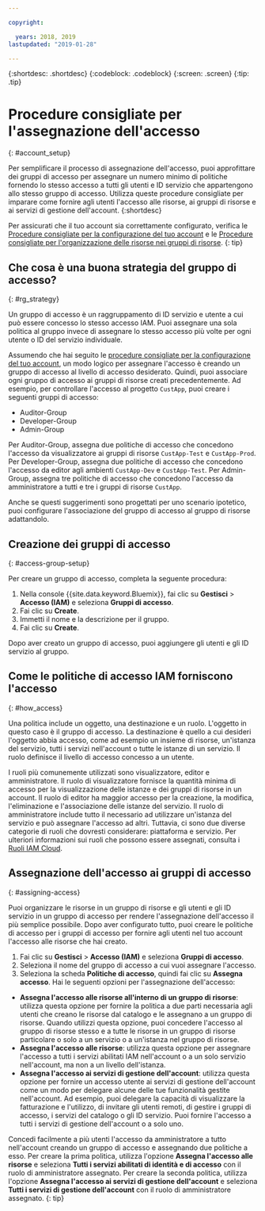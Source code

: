 ```yaml
---

copyright:

  years: 2018, 2019
lastupdated: "2019-01-28"

---
```


{:shortdesc: .shortdesc}
{:codeblock: .codeblock}
{:screen: .screen}
{:tip: .tip}

# Procedure consigliate per l'assegnazione dell'accesso
{: #account_setup}

Per semplificare il processo di assegnazione dell'accesso, puoi approfittare dei gruppi di accesso per assegnare un numero minimo di politiche fornendo lo stesso accesso a tutti gli utenti e ID servizio che appartengono allo stesso gruppo di accesso. Utilizza queste procedure consigliate per imparare come fornire agli utenti l'accesso alle risorse, ai gruppi di risorse e ai servizi di gestione dell'account.
{:shortdesc}

Per assicurati che il tuo account sia correttamente configurato, verifica le [Procedure consigliate per la configurazione del tuo account](/docs/account?topic=account-account_setup#account_setup) e le [Procedure consigliate per l'organizzazione delle risorse nei gruppi di risorse](/docs/resources?topic=resources-bp_resourcegroups#bp_resourcegroups).
{: tip}

## Che cosa è una buona strategia del gruppo di accesso?
{: #rg_strategy}

Un gruppo di accesso è un raggruppamento di ID servizio e utente a cui può essere concesso lo stesso accesso IAM. Puoi assegnare una sola politica al gruppo invece di assegnare lo stesso accesso più volte per ogni utente o ID del servizio individuale.

Assumendo che hai seguito le [procedure consigliate per la configurazione del tuo account](/docs/account?topic=account-account_setup#account_setup), un modo logico per assegnare l'accesso è creando un gruppo di accesso al livello di accesso desiderato. Quindi, puoi associare ogni gruppo di accesso ai gruppi di risorse creati precedentemente. Ad esempio, per controllare l'accesso al progetto `CustApp`, puoi creare i seguenti gruppi di accesso:

* Auditor-Group
* Developer-Group
* Admin-Group

Per Auditor-Group, assegna due politiche di accesso che concedono l'accesso da visualizzatore ai gruppi di risorse `CustApp-Test` e `CustApp-Prod`. Per Developer-Group, assegna due politiche di accesso che concedono l'accesso da editor agli ambienti `CustApp-Dev` e `CustApp-Test`. Per Admin-Group, assegna tre politiche di accesso che concedono l'accesso da amministratore a tutti e tre i gruppi di risorse `CustApp`.

Anche se questi suggerimenti sono progettati per uno scenario ipotetico, puoi configurare l'associazione del gruppo di accesso al gruppo di risorse adattandolo.

## Creazione dei gruppi di accesso
{: #access-group-setup}

Per creare un gruppo di accesso, completa la seguente procedura: 

1. Nella console {{site.data.keyword.Bluemix}}, fai clic su **Gestisci** &gt; **Accesso (IAM)** e seleziona **Gruppi di accesso**.
2. Fai clic su **Create**.
3. Immetti il nome e la descrizione per il gruppo.
4. Fai clic su **Create**.

Dopo aver creato un gruppo di accesso, puoi aggiungere gli utenti e gli ID servizio al gruppo.

## Come le politiche di accesso IAM forniscono l'accesso
{: #how_access}

Una politica include un oggetto, una destinazione e un ruolo. L'oggetto in questo caso è il gruppo di accesso. La destinazione è quello a cui desideri l'oggetto abbia accesso, come ad esempio un insieme di risorse, un'istanza del servizio, tutti i servizi nell'account o tutte le istanze di un servizio. Il ruolo definisce il livello di accesso concesso a un utente.

I ruoli più comunemente utilizzati sono visualizzatore, editor e amministratore. Il ruolo di visualizzatore fornisce la quantità minima di accesso per la visualizzazione delle istanze e dei gruppi di risorse in un account. Il ruolo di editor ha maggior accesso per la creazione, la modifica, l'eliminazione e l'associazione delle istanze del servizio. Il ruolo di amministratore include tutto il necessario ad utilizzare un'istanza del servizio e può assegnare l'accesso ad altri. Tuttavia, ci sono due diverse categorie di ruoli che dovresti considerare: piattaforma e servizio. Per ulteriori informazioni sui ruoli che possono essere assegnati, consulta i [Ruoli IAM Cloud](/docs/iam?topic=iam-iamusermanrol#iamusermanrol). 

## Assegnazione dell'accesso ai gruppi di accesso
{: #assigning-access}

Puoi organizzare le risorse in un gruppo di risorse e gli utenti e gli ID servizio in un gruppo di accesso per rendere l'assegnazione dell'accesso il più semplice possibile. Dopo aver configurato tutto, puoi creare le politiche di accesso per i gruppi di accesso per fornire agli utenti nel tuo account l'accesso alle risorse che hai creato.

1. Fai clic su **Gestisci** &gt; **Accesso (IAM)** e seleziona **Gruppi di accesso**.
2. Seleziona il nome del gruppo di accesso a cui vuoi assegnare l'accesso.
3. Seleziona la scheda **Politiche di accesso**, quindi fai clic su **Assegna accesso**. Hai le seguenti opzioni per l'assegnazione dell'accesso:

  * **Assegna l'accesso alle risorse all'interno di un gruppo di risorse**: utilizza questa opzione per fornire la politica a due parti necessaria agli utenti che creano le risorse dal catalogo e le assegnano a un gruppo di risorse. Quando utilizzi questa opzione, puoi concedere l'accesso al gruppo di risorse stesso e a tutte le risorse in un gruppo di risorse particolare o solo a un servizio o a un'istanza nel gruppo di risorse.
  * **Assegna l'accesso alle risorse**: utilizza questa opzione per assegnare l'accesso a tutti i servizi abilitati IAM nell'account o a un solo servizio nell'account, ma non a un livello dell'istanza.
  * **Assegna l'accesso ai servizi di gestione dell'account**: utilizza questa opzione per fornire un accesso utente ai servizi di gestione dell'account come un modo per delegare alcune delle tue funzionalità gestite nell'account. Ad esempio, puoi delegare la capacità di visualizzare la fatturazione e l'utilizzo, di invitare gli utenti remoti, di gestire i gruppi di accesso, i servizi del catalogo o gli ID servizio. Puoi fornire l'accesso a tutti i servizi di gestione dell'account o a solo uno.

Concedi facilmente a più utenti l'accesso da amministratore a tutto nell'account creando un gruppo di accesso e assegnando due politiche a esso. Per creare la prima politica, utilizza l'opzione **Assegna l'accesso alle risorse** e seleziona **Tutti i servizi abilitati di identità e di accesso** con il ruolo di amministratore assegnato. Per creare la seconda politica, utilizza l'opzione **Assegna l'accesso ai servizi di gestione dell'account** e seleziona **Tutti i servizi di gestione dell'account** con il ruolo di amministratore assegnato.
{: tip}


